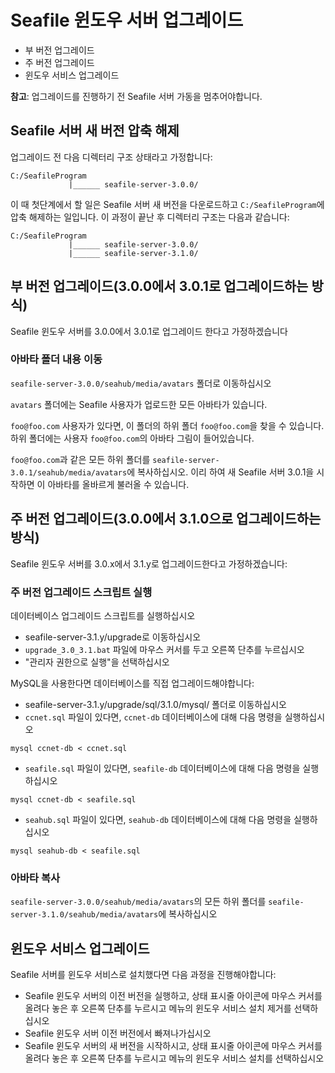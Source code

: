 # Seafile 윈도우 서버 업그레이드

- 부 버전 업그레이드
- 주 버전 업그레이드
- 윈도우 서비스 업그레이드

**참고**: 업그레이드를 진행하기 전 Seafile 서버 가동을 멈추어야합니다.
## Seafile 서버 새 버전 압축 해제

업그레이드 전 다음 디렉터리 구조 상태라고 가정합니다:
```
C:/SeafileProgram
             |______ seafile-server-3.0.0/
```
이 때 첫단계에서 할 일은 Seafile 서버 새 버전을 다운로드하고 ``C:/SeafileProgram``에 압축 해제하는 일입니다. 이 과정이 끝난 후 디렉터리 구조는 다음과 같습니다:
```
C:/SeafileProgram
             |______ seafile-server-3.0.0/
             |______ seafile-server-3.1.0/
```
## 부 버전 업그레이드(3.0.0에서 3.0.1로 업그레이드하는 방식)

Seafile 윈도우 서버를 3.0.0에서 3.0.1로 업그레이드 한다고 가정하겠습니다
### 아바타 폴더 내용 이동

``seafile-server-3.0.0/seahub/media/avatars`` 폴더로 이동하십시오

``avatars`` 폴더에는 Seafile 사용자가 업로드한 모든 아바타가 있습니다.

``foo@foo.com`` 사용자가 있다면, 이 폴더의 하위 폴더 ``foo@foo.com``을 찾을 수 있습니다. 하위 폴더에는 사용자 ``foo@foo.com``의 아바타 그림이 들어있습니다.

``foo@foo.com``과 같은 모든 하위 폴더를 ``seafile-server-3.0.1/seahub/media/avatars``에 복사하십시오. 이리 하여 새 Seafile 서버 3.0.1을 시작하면 이 아바타를 올바르게 불러올 수 있습니다.
## 주 버전 업그레이드(3.0.0에서 3.1.0으로 업그레이드하는 방식)

Seafile 윈도우 서버를 3.0.x에서 3.1.y로 업그레이드한다고 가정하겠습니다:

### 주 버전 업그레이드 스크립트 실행

데이터베이스 업그레이드 스크립트를 실행하십시오

- seafile-server-3.1.y/upgrade로 이동하십시오
- `upgrade_3.0_3.1.bat` 파일에 마우스 커서를 두고 오른쪽 단추를 누르십시오
- "관리자 권한으로 실행"을 선택하십시오

MySQL을 사용한다면 데이터베이스를 직접 업그레이드해야합니다:

- seafile-server-3.1.y/upgrade/sql/3.1.0/mysql/ 폴더로 이동하십시오
- `ccnet.sql` 파일이 있다면, `ccnet-db` 데이터베이스에 대해 다음 명령을 실행하십시오
```
mysql ccnet-db < ccnet.sql
```
- `seafile.sql` 파일이 있다면, `seafile-db` 데이터베이스에 대해 다음 명령을 실행하십시오
```
mysql ccnet-db < seafile.sql
```
- `seahub.sql` 파일이 있다면, `seahub-db` 데이터베이스에 대해 다음 명령을 실행하십시오
```
mysql seahub-db < seafile.sql
```

### 아바타 복사

``seafile-server-3.0.0/seahub/media/avatars``의 모든 하위 폴더를 ``seafile-server-3.1.0/seahub/media/avatars``에 복사하십시오
## 윈도우 서비스 업그레이드

Seafile 서버를 윈도우 서비스로 설치했다면 다음 과정을 진행해야합니다:

- Seafile 윈도우 서버의 이전 버전을 실행하고, 상태 표시줄 아이콘에 마우스 커서를 올려다 놓은 후 오른쪽 단추를 누르시고 메뉴의 윈도우 서비스 설치 제거를 선택하십시오
- Seafile 윈도우 서버 이전 버전에서 빠져나가십시오
- Seafile 윈도우 서버의 새 버전을 시작하시고, 상태 표시줄 아이콘에 마우스 커서를 올려다 놓은 후 오른쪽 단추를 누르시고 메뉴의 윈도우 서비스 설치를 선택하십시오


